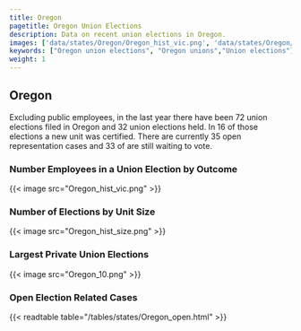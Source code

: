 ```yaml
---
title: Oregon
pagetitle: Oregon Union Elections
description: Data on recent union elections in Oregon.
images: ['data/states/Oregon/Oregon_hist_vic.png', 'data/states/Oregon/Oregon_hist_size.png', 'data/states/Oregon/Oregon_10.png']
keywords: ["Oregon union elections", "Oregon unions","Union elections"]
weight: 1
---
```

##  Oregon

Excluding public employees, in the last year there have been 72 union elections filed in Oregon and 32 union elections held. In 16 of those elections a new unit was certified. There are currently 35 open representation cases and 33 of are still waiting to vote.

### Number Employees in a Union Election by Outcome
{{< image src="Oregon_hist_vic.png" >}}

### Number of Elections by Unit Size
{{< image src="Oregon_hist_size.png" >}}

### Largest Private Union Elections
{{< image src="Oregon_10.png" >}}

### Open Election Related Cases
{{< readtable table="/tables/states/Oregon_open.html" >}}

